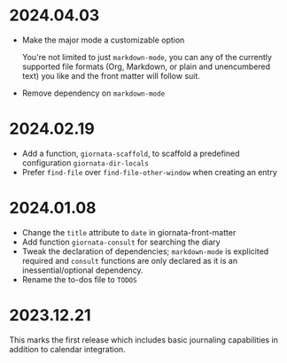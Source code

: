 # 2024.04.03

- Make the major mode a customizable option

  You're not limited to just `markdown-mode`, you can any of the currently
  supported file formats (Org, Markdown, or plain and unencumbered text) you
  like and the front matter will follow suit.

- Remove dependency on `markdown-mode`

# 2024.02.19

- Add a function, `giornata-scaffold`, to scaffold a predefined configuration
  `giornata-dir-locals`
- Prefer `find-file` over `find-file-other-window` when creating an entry

# 2024.01.08

- Change the `title` attribute to `date` in giornata-front-matter
- Add function `giornata-consult` for searching the diary
- Tweak the declaration of dependencies; `markdown-mode` is explicited
  required and `consult` functions are only declared as it is an
  inessential/optional dependency.
- Rename the to-dos file to `TODOS`

# 2023.12.21

This marks the first release which includes basic journaling capabilities in
addition to calendar integration.
